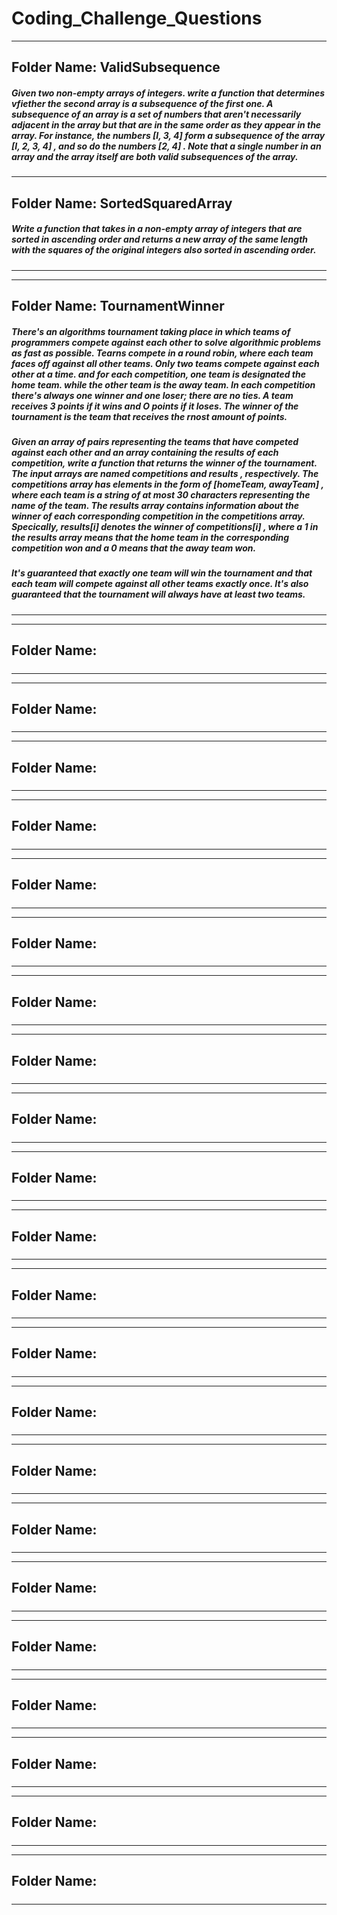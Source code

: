 # Coding_Challenge_Questions

---
## Folder Name: ValidSubsequence

##### Given two non-empty arrays of integers. write a function that determines vfiether the second array is a subsequence of the first one. A subsequence of an array is a set of numbers that aren't necessarily adjacent in the array but that are in the same order as they appear in the array. For instance, the numbers [I, 3, 4] form a subsequence of the array [I, 2, 3, 4] , and so do the numbers [2, 4] . Note that a single number in an array and the array itself are both valid subsequences of the array.

---

## Folder Name: SortedSquaredArray

##### Write a function that takes in a non-empty array of integers that are sorted in ascending order and returns a new array of the same length with the squares of the original integers also sorted in ascending order.

---



---

## Folder Name: TournamentWinner

##### There's an algorithms tournament taking place in which teams of programmers compete against each other to solve algorithmic problems as fast as possible. Tearns compete in a round robin, where each team faces off against all other teams. Only two teams compete against each other at a time. and for each competition, one team is designated the home team. while the other team is the away team. In each competition there's always one winner and one loser; there are no ties. A team receives 3 points if it wins and O points if it loses. The winner of the tournament is the team that receives the rnost amount of points. 
##### Given an array of pairs representing the teams that have competed against each other and an array containing the results of each competition, write a function that returns the winner of the tournament. The input arrays are named competitions and results , respectively. The competitions array has elements in the form of [homeTeam, awayTeam] , where each team is a string of at most 30 characters representing the name of the team. The results array contains information about the winner of each corresponding competition in the competitions array. Specically, results[i] denotes the winner of competitions[i] , where a 1 in the results array means that the home team in the corresponding competition won and a 0 means that the away team won. 

##### It's guaranteed that exactly one team will win the tournament and that each team will compete against all other teams exactly once. It's also guaranteed that the tournament will always have at least two teams.


---

---

## Folder Name:

#####

---

---

## Folder Name:

#####

---

---

## Folder Name:

#####

---

---

## Folder Name:

#####

---

---

## Folder Name:

#####

---


---

## Folder Name:

#####

---

---

## Folder Name:

#####

---

---

## Folder Name:

#####

---

---

## Folder Name:

#####

---

---

## Folder Name:

#####

---

---

## Folder Name:

#####

---

---

## Folder Name:

#####

---

---

## Folder Name:

#####

---

---

## Folder Name:

#####

---

---

## Folder Name:

#####

---

---

## Folder Name:

#####

---

---

## Folder Name:

#####

---

---

## Folder Name:

#####

---

---

## Folder Name:

#####

---

---

## Folder Name:

#####

---

---

## Folder Name:

#####

---

---

## Folder Name:

#####

---